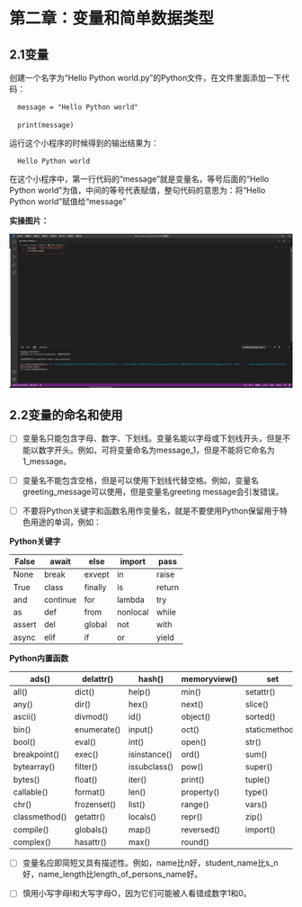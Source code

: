 # 第二章：变量和简单数据类型

## 2.1变量

创建一个名字为“Hello Python world.py”的Python文件，在文件里面添加一下代码：

      message = "Hello Python world"
      
      print(message)

运行这个小程序的时候得到的输出结果为：

      Hello Python world
      
在这个小程序中，第一行代码的“message”就是变量名，等号后面的“Hello Python world”为值，中间的等号代表赋值，整句代码的意思为：将“Hello Python world”赋值给“message”

**实操图片：**

![2.1实操图片](/images/a-2-img/2.1-1.png)

## 2.2变量的命名和使用

- [ ] 变量名只能包含字母、数字、下划线。变量名能以字母或下划线开头，但是不能以数字开头。例如，可将变量命名为message_1，但是不能将它命名为1_message。

- [ ] 变量名不能包含空格，但是可以使用下划线代替空格。例如，变量名 greeting_message可以使用，但是变量名greeting message会引发错误。

- [ ] 不要将Python关键字和函数名用作变量名，就是不要使用Python保留用于特色用途的单词，例如：

**Python关键字**

False | await | else | import | pass
----- | ----- | ---- | ------ | ----
None | break | exvept | in | raise
True | class | finally | is | return
and | continue | for | lambda | try
as | def | from | nonlocal | while
assert | del | global | not | with
async | elif | if | or | yield

**Python内置函数**

ads() | delattr() | hash() | memoryview() | set
----- | --------- | ------ | ------------ | ---
all() | dict() | help() | min() | setattr()
any() | dir() | hex() | next() | slice()
ascii() | divmod() | id() | object() | sorted()
bin() | enumerate() | input() | oct() | staticmethod()
bool() | eval() | int() | open() | str()
breakpoint() | exec() | isinstance() | ord() | sum()
bytearray() | filter() | issubclass() | pow() | super()
bytes() | float() | iter() | print() | tuple()
callable() | format() | len() | property() | type()
chr() | frozenset() | list() | range() | vars()
classmethod() | getattr() | locals() | repr() | zip()
compile() | globals() | map() | reversed() | import()
complex() | hasattr() | max() | round()

- [ ] 变量名应即简短又具有描述性。例如，name比n好，student_name比s_n好，name_length比length_of_persons_name好。

- [ ] 慎用小写字母l和大写字母O，因为它们可能被人看错成数字1和0。
